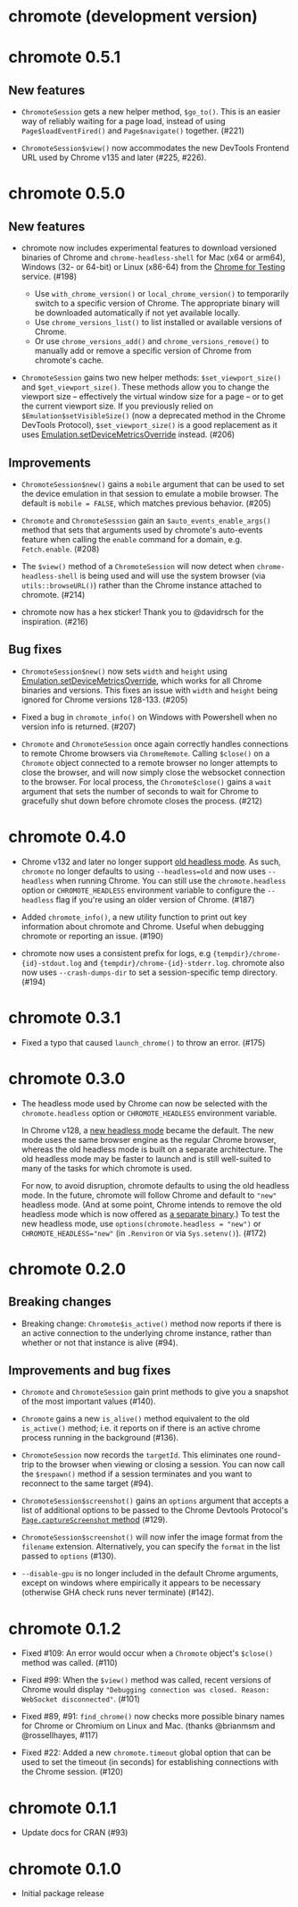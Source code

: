 # chromote (development version)

# chromote 0.5.1

## New features

* `ChromoteSession` gets a new helper method, `$go_to()`. This is an easier way of reliably waiting for a page load, instead of using `Page$loadEventFired()` and `Page$navigate()` together. (#221)

* `ChromoteSession$view()` now accommodates the new DevTools Frontend URL used by Chrome v135 and later (#225, #226).

# chromote 0.5.0

## New features

* chromote now includes experimental features to download versioned binaries of Chrome and `chrome-headless-shell` for Mac (x64 or arm64), Windows (32- or 64-bit) or Linux (x86-64) from the [Chrome for Testing](https://googlechromelabs.github.io/chrome-for-testing/) service. (#198)
  * Use `with_chrome_version()` or `local_chrome_version()` to temporarily switch to a specific version of Chrome. The appropriate binary will be downloaded automatically if not yet available locally. 
  * Use `chrome_versions_list()` to list installed or available versions of Chrome. 
  * Or use `chrome_versions_add()` and `chrome_versions_remove()` to manually add or remove a specific version of Chrome from chromote's cache.

* `ChromoteSession` gains two new helper methods: `$set_viewport_size()` and `$get_viewport_size()`. These methods allow you to change the viewport size – effectively the virtual window size for a page – or to get the current viewport size. If you previously relied on `$Emulation$setVisibleSize()` (now a deprecated method in the Chrome DevTools Protocol), `$set_viewport_size()` is a good replacement as it uses [Emulation.setDeviceMetricsOverride](https://chromedevtools.github.io/devtools-protocol/tot/Emulation/#method-setDeviceMetricsOverride) instead. (#206)

## Improvements

* `ChromoteSession$new()` gains a `mobile` argument that can be used to set the device emulation in that session to emulate a mobile browser. The default is `mobile = FALSE`, which matches previous behavior. (#205)

* `Chromote` and `ChromoteSesssion` gain an `$auto_events_enable_args()` method that sets that arguments used by chromote's auto-events feature when calling the `enable` command for a domain, e.g. `Fetch.enable`. (#208)

* The `$view()` method of a `ChromoteSession` will now detect when `chrome-headless-shell` is being used and will use the system browser (via `utils::browseURL()`) rather than the Chrome instance attached to chromote. (#214)

* chromote now has a hex sticker! Thank you to @davidrsch for the inspiration. (#216)

## Bug fixes

* `ChromoteSession$new()` now sets `width` and `height` using [Emulation.setDeviceMetricsOverride](https://chromedevtools.github.io/devtools-protocol/tot/Emulation/#method-setDeviceMetricsOverride), which works for all Chrome binaries and versions. This fixes an issue with `width` and `height` being ignored for Chrome versions 128-133. (#205)

* Fixed a bug in `chromote_info()` on Windows with Powershell when no version info is returned. (#207)

* `Chromote` and `ChromoteSession` once again correctly handles connections to remote Chrome browsers via `ChromeRemote`. Calling `$close()` on a `Chromote` object connected to a remote browser no longer attempts to close the browser, and will now simply close the websocket connection to the browser. For local process, the `Chromote$close()` gains a `wait` argument that sets the number of seconds to wait for Chrome to gracefully shut down before chromote closes the process. (#212)

# chromote 0.4.0

* Chrome v132 and later no longer support [old headless mode](https://developer.chrome.com/blog/removing-headless-old-from-chrome). As such, `chromote` no longer defaults to using `--headless=old` and now uses `--headless` when running Chrome. You can still use the `chromote.headless` option or `CHROMOTE_HEADLESS` environment variable to configure the `--headless` flag if you're using an older version of Chrome. (#187)

* Added `chromote_info()`, a new utility function to print out key information about chromote and Chrome. Useful when debugging chromote or reporting an issue. (#190)

* chromote now uses a consistent prefix for logs, e.g `{tempdir}/chrome-{id}-stdout.log` and `{tempdir}/chrome-{id}-stderr.log`. chromote also now uses `--crash-dumps-dir` to set a session-specific temp directory. (#194)

# chromote 0.3.1

* Fixed a typo that caused `launch_chrome()` to throw an error. (#175)

# chromote 0.3.0

* The headless mode used by Chrome can now be selected with the `chromote.headless` option or `CHROMOTE_HEADLESS` environment variable. 

  In Chrome v128, a [new headless mode](https://developer.chrome.com/docs/chromium/new-headless) became the default. The new mode uses the same browser engine as the regular Chrome browser, whereas the old headless mode is built on a separate architecture. The old headless mode may be faster to launch and is still well-suited to many of the tasks for which chromote is used.

  For now, to avoid disruption, chromote defaults to using the old headless mode. In the future, chromote will follow Chrome and default to `"new"` headless mode. (And at some point, Chrome intends to remove the old headless mode which is now offered as [a separate binary](https://developer.chrome.com/blog/chrome-headless-shell).) To test the new headless mode, use `options(chromote.headless = "new")` or `CHROMOTE_HEADLESS="new"` (in `.Renviron` or via `Sys.setenv()`). (#172)

# chromote 0.2.0

## Breaking changes

* Breaking change: `Chromote$is_active()` method now reports if there is an active connection to the underlying chrome instance, rather than whether or not that instance is alive (#94).

## Improvements and bug fixes

* `Chromote` and `ChromoteSession` gain print methods to give you a snapshot of the most important values (#140).

* `Chromote` gains a new `is_alive()` method equivalent to the old `is_active()` method; i.e. it reports on if there is an active chrome process running in the background (#136).

* `ChromoteSession` now records the `targetId`. This eliminates one round-trip to the browser when viewing or closing a session. You can now call the `$respawn()` method if a session terminates and you want to reconnect to the same target (#94).

* `ChromoteSession$screenshot()` gains an `options` argument that accepts a list of additional options to be passed to the Chrome Devtools Protocol's [`Page.captureScreenshot` method](https://chromedevtools.github.io/devtools-protocol/tot/Page/#method-captureScreenshot) (#129).

* `ChromoteSession$screenshot()` will now infer the image format from the `filename` extension. Alternatively, you can specify the `format` in the list passed to `options` (#130).

* `--disable-gpu` is no longer included in the default Chrome arguments, except on windows where empirically it appears to be necessary (otherwise GHA check runs never terminate) (#142).

# chromote 0.1.2

* Fixed #109: An error would occur when a `Chromote` object's `$close()` method was called. (#110)

* Fixed #99: When the `$view()` method was called, recent versions of Chrome would display `"Debugging connection was closed. Reason: WebSocket disconnected"`. (#101)

* Fixed #89, #91: `find_chrome()` now checks more possible binary names for Chrome or Chromium on Linux and Mac. (thanks @brianmsm and @rossellhayes, #117)

* Fixed #22: Added a new `chromote.timeout` global option that can be used to set the timeout (in seconds) for establishing connections with the Chrome session. (#120)


# chromote 0.1.1

* Update docs for CRAN (#93)


# chromote 0.1.0

* Initial package release

